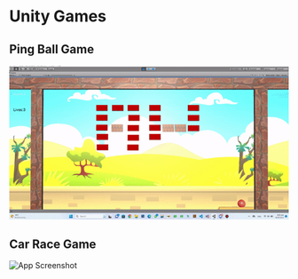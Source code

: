 # Unity Games

## Ping Ball Game

![App Screenshot](https://github.com/abbassi007/Unity_Games/blob/master/Gif/PingBall.gif)

## Car Race Game

![App Screenshot](https://github.com/abbassi007/Unity_Games/tree/master/Gif/Race.gif)

